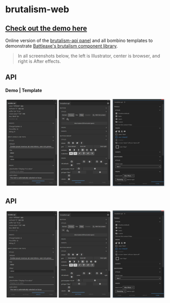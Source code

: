 # brutalism-web

## [Check out the demo here](https://brutalism.netlify.app/)

Online version of the [brutalism-api panel](https://github.com/battleaxedotco/brutalism-api) and all bombino templates to demonstrate [Battleaxe's brutalism component library](https://github.com/battleaxedotco/brutalism). 

> In all screenshots below, the left is Illustrator, center is browser, and right is After effects.

## API

#### Demo | Template

![](./src/assets/api.png)

## API

![](./src/assets/api.png)
